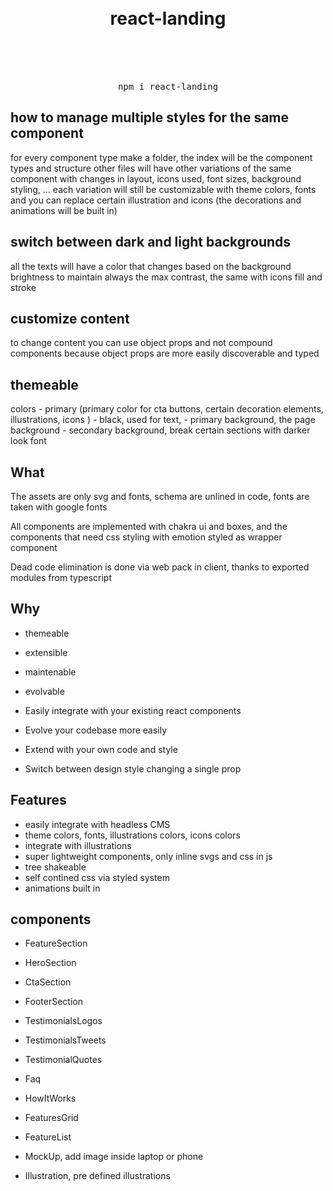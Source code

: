 <div align='center'>
  <br/>
    <br/>
<h1> react-landing </h1>
    <br/>
    <br/>
    <br/>
  <pre>npm i react-landing</pre>
</div>

## how to manage multiple styles for the same component

for every component type make a folder, the index will be the component types and structure
other files will have other variations of the same component with changes in layout, icons used, font sizes, background styling, ...
each variation will still be customizable with theme colors, fonts and you can replace certain illustration and icons (the decorations and animations will be built in)

## switch between dark and light backgrounds

all the texts will have a color that changes based on the background brightness to maintain always the max contrast, the same with icons fill and stroke

## customize content

to change content you can use object props and not compound components because object props are more easily discoverable and typed

## themeable

colors - primary (primary color for cta buttons, certain decoration elements, illustrations, icons ) - black, used for text, - primary background, the page background - secondary background, break certain sections with darker look
font

## What

The assets are only svg and fonts, schema are unlined in code, fonts are taken with google fonts

All components are implemented with chakra ui and boxes, and the components that need css styling with emotion styled as wrapper component

Dead code elimination is done via web pack in client, thanks to exported modules from typescript

## Why

-   themeable
-   extensible
-   maintenable
-   evolvable

-   Easily integrate with your existing react components
-   Evolve your codebase more easily
-   Extend with your own code and style
-   Switch between design style changing a single prop

## Features

-   easily integrate with headless CMS
-   theme colors, fonts, illustrations colors, icons colors
-   integrate with illustrations
-   super lightweight components, only inline svgs and css in js
-   tree shakeable
-   self contined css via styled system
-   animations built in

## components

-   FeatureSection

-   HeroSection

-   CtaSection

-   FooterSection

-   TestimonialsLogos
-   TestimonialsTweets
-   TestimonialQuotes

-   Faq

-   HowItWorks

-   FeaturesGrid
-   FeatureList

-   MockUp, add image inside laptop or phone
-   Illustration, pre defined illustrations
